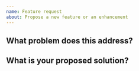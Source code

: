 ```yaml
---
name: Feature request
about: Propose a new feature or an enhancement
---
```


## What problem does this address?
<!--
Please describe if this feature or enhancement is related to a current problem
or pain point.
-->

## What is your proposed solution?
<!--
Please outline the feature or enhancement that you want and how it addresses any
problem identified above.
-->
